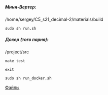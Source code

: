 ##### Мини-Вертер:

/home/sergey/C5_s21_decimal-2/materials/build

`sudo sh run.sh`

##### Докер (того парня):

/project/src

`make test`

`exit`

`sudo sh run_docker.sh`

[Файлы](FILES/)

